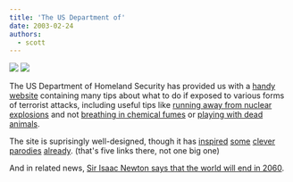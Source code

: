 ```yaml
---
title: 'The US Department of'
date: 2003-02-24
authors:
  - scott
---
```


![](/images/bio_vis_resp.gif)
![](/images/vis_chem_lab.gif)

The US Department of Homeland Security has provided us with a [handy website](http://www.ready.gov/get_informed.html) containing many tips about what to do if exposed to various forms of terrorist attacks, including useful tips like [running away from nuclear explosions](http://www.ready.gov/nuclear_visual.html) and not [breathing in chemical fumes](http://www.ready.gov/biological_visual2.html) or [playing with dead animals](http://www.ready.gov/chemical_visual.html).

The site is suprisingly well-designed, though it has [inspired](http://www.idlewords.com/biological.html) [some](http://www.idlewords.com/chemical.html) [clever](http://www.idlewords.com/explosions.html) [parodies](http://www.idlewords.com/nuclear_blast.htm) [already](http://www.idlewords.com/radiation.html). (that's five links there, not one big one)

And in related news, [Sir Isaac Newton says that the world will end in 2060](http://news.excite.com/odd/article/id/304718|oddlyenough|02-24-2003%3A%3A10%3A25|reuters.html).
